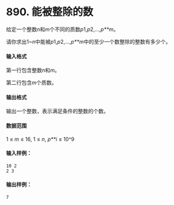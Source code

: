 # 890. 能被整除的数


给定一个整数*n*和*m*个不同的质数*p*1,*p*2,…,*p**m*。

请你求出1~*n*中能被*p*1,*p*2,…,*p**m*中的至少一个数整除的整数有多少个。

#### 输入格式

第一行包含整数*n*和*m*。

第二行包含*m*个质数。

#### 输出格式

输出一个整数，表示满足条件的整数的个数。

#### 数据范围

1 ≤ *m* ≤ 16,
1 ≤ *n*, *p**i* ≤ 10^9

#### 输入样例：

```
10 2
2 3
```

#### 输出样例：

```
7
```